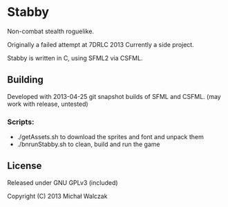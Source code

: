 Stabby
======

<p>Non-combat stealth roguelike.</p>

<p>Originally a failed attempt at 7DRLC 2013 <http://7drl.org/>  
Currently a side project.</p>

<p>Stabby is written in C, using SFML2 via CSFML.</p>

Building
---
<p>Developed with 2013-04-25 git snapshot builds of SFML and CSFML.  
(may work with release, untested)</p>

### Scripts:
* ./getAssets.sh to download the sprites and font and unpack them
* ./bnrunStabby.sh to clean, build and run the game

License
---
Released under GNU GPLv3 (included)

Copyright (C) 2013 Michał Walczak